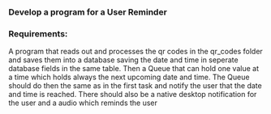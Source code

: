 ### Develop a program for a User Reminder

### Requirements:
A program that reads out and processes the qr codes in the qr_codes folder and saves them into a database 
saving the date and time in seperate database fields in the same table. Then a Queue that can hold one value at 
a time which holds always the next upcoming date and time. The Queue should do then the same as in the first task and notify the
user that the date and time is reached. There should also be a native desktop notification for the user and a audio which reminds the user

